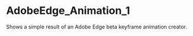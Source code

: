 AdobeEdge_Animation_1
=====================

Shows a simple result of an Adobe Edge beta keyframe animation creator.